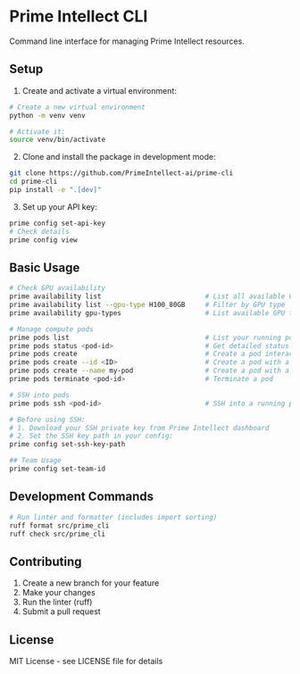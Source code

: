 # Prime Intellect CLI

Command line interface for managing Prime Intellect resources.

## Setup

1. Create and activate a virtual environment:
```bash
# Create a new virtual environment
python -m venv venv

# Activate it:
source venv/bin/activate
```

2. Clone and install the package in development mode:
```bash
git clone https://github.com/PrimeIntellect-ai/prime-cli
cd prime-cli
pip install -e ".[dev]" 
```

3. Set up your API key:
```bash
prime config set-api-key
# Check details
prime config view
```

## Basic Usage

```bash
# Check GPU availability 
prime availability list                          # List all available GPU resources
prime availability list --gpu-type H100_80GB     # Filter by GPU type
prime availability gpu-types                     # List available GPU types

# Manage compute pods
prime pods list                                  # List your running pods
prime pods status <pod-id>                       # Get detailed status of a pod
prime pods create                                # Create a pod interactively
prime pods create --id <ID>                      # Create a pod with a specific GPU config
prime pods create --name my-pod                  # Create a pod with a custom name
prime pods terminate <pod-id>                    # Terminate a pod

# SSH into pods
prime pods ssh <pod-id>                          # SSH into a running pod

# Before using SSH:
# 1. Download your SSH private key from Prime Intellect dashboard
# 2. Set the SSH key path in your config:
prime config set-ssh-key-path

## Team Usage
prime config set-team-id 
```

## Development Commands

```bash
# Run linter and formatter (includes import sorting)
ruff format src/prime_cli
ruff check src/prime_cli
```

## Contributing

1. Create a new branch for your feature
2. Make your changes
3. Run the linter (ruff)
4. Submit a pull request

## License
MIT License - see LICENSE file for details
